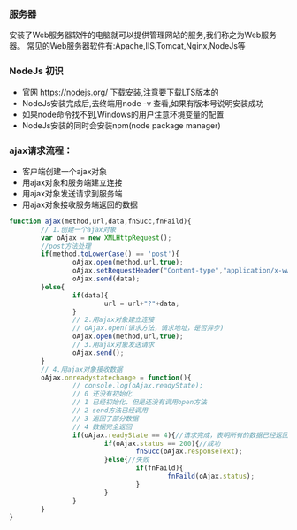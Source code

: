 ### 服务器
安装了Web服务器软件的电脑就可以提供管理网站的服务,我们称之为Web服务器。
常见的Web服务器软件有:Apache,IIS,Tomcat,Nginx,NodeJs等

### NodeJs 初识
* 官网 https://nodejs.org/ 下载安装,注意要下载LTS版本的
* NodeJs安装完成后,去终端用node -v 查看,如果有版本号说明安装成功
* 如果node命令找不到,Windows的用户注意环境变量的配置
* NodeJs安装的同时会安装npm(node package manager)

### ajax请求流程：
* 客户端创建一个ajax对象
* 用ajax对象和服务端建立连接
* 用ajax对象发送请求到服务端
* 用ajax对象接收服务端返回的数据

```javascript
function ajax(method,url,data,fnSucc,fnFaild){
        // 1.创建一个ajax对象
        var oAjax = new XMLHttpRequest();
        //post方法处理
        if(method.toLowerCase() == 'post'){
                oAjax.open(method,url,true);
                oAjax.setRequestHeader("Content-type","application/x-www-form-urlencoded");
                oAjax.send(data);               
        }else{
                if(data){
                        url = url+"?"+data;
                }
                // 2.用ajax对象建立连接
                // oAjax.open(请求方法，请求地址，是否异步)                
                oAjax.open(method,url,true);
                // 3.用ajax对象发送请求                
                oAjax.send();
        }
        // 4.用ajax对象接收数据
        oAjax.onreadystatechange = function(){
                // console.log(oAjax.readyState);
                // 0 还没有初始化
                // 1 已经初始化，但是还没有调用open方法
                // 2 send方法已经调用
                // 3 返回了部分数据
                // 4 数据完全返回
                if(oAjax.readyState == 4){//请求完成，表明所有的数据已经返回，但并不代表成功
                        if(oAjax.status == 200){//成功
                                fnSucc(oAjax.responseText);
                        }else{//失败
                                if(fnFaild){
                                        fnFaild(oAjax.status);
                                }       
                        }
                }
        }
}
```